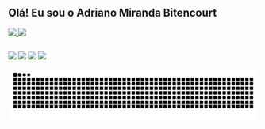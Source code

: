 ## Olá! Eu sou o Adriano Miranda Bitencourt 
 <div>
  <a href="https://github.com/ambitencourt">
  <img height="180em" src="https://github-readme-stats.vercel.app/api?username=ambitencourt&show_icons=true&theme=dracula&include_all_commits=true&count_private=true"/>
  <img height="180em" src="https://github-readme-stats.vercel.app/api/top-langs/?username=ambitencourt&layout=compact&langs_count=7&theme=dracula"/>
</div>
<!-- <div style="display: inline_block"><br>
  <img align="center" alt="Flutter" height="30" width="40" src="<img src="https://www.google.com/url?sa=i&url=https%3A%2F%2Fworldvectorlogo.com%2Flogo%2Fflutter&psig=AOvVaw2Q1raRSHZceFyKd385xsRf&ust=1631073491862000&source=images&cd=vfe&ved=0CAsQjRxqFwoTCIC7k7P86_ICFQAAAAAdAAAAABAQ"/>">
  <img align="center" alt="Dart" height="30" width="40" src="https://worldvectorlogo.com/download/dart.svg">
  <img align="center" alt="Vtex IO" height="30" width="40" src="https://worldvectorlogo.com/download/vtex-1.svg">
  <img align="center" alt="HTML" height="30" width="40" src="https://raw.githubusercontent.com/devicons/devicon/master/icons/html5/html5-original.svg">
  <img align="center" alt="CSS" height="30" width="40" src="https://raw.githubusercontent.com/devicons/devicon/master/icons/css3/css3-original.svg">
  
</div>
-->
  
  ##
 
<div> 
  
  <a href="https://instagram.com/adrianombitencourt" target="_blank"><img src="https://img.shields.io/badge/-Instagram-%23E4405F?style=for-the-badge&logo=instagram&logoColor=white" target="_blank"></a>
 	<a href="Adriano-M-Bitencourt#8597" target="_blank"><img src="https://img.shields.io/badge/Discord-7289DA?style=for-the-badge&logo=discord&logoColor=white" target="_blank"></a> 
  <a href = "mailto:contatoadriano.mirandabitencourt@gmail.com"><img src="https://img.shields.io/badge/-Gmail-%23333?style=for-the-badge&logo=gmail&logoColor=white" target="_blank"></a>
  <a href="https://www.linkedin.com/in/adrianombitencourt/" target="_blank"><img src="https://img.shields.io/badge/-LinkedIn-%230077B5?style=for-the-badge&logo=linkedin&logoColor=white" target="_blank"></a> 
 
  ![Snake animation](https://github.com/ambitencourt/ambitencourt/blob/output/github-contribution-grid-snake.svg)
 
</div>
